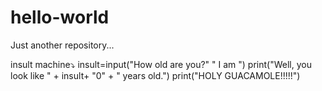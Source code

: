 # hello-world
Just another repository...

insult machine⤵
insult=input("How old are you?" " I am ")
print("Well, you look like " + insult+ "0" + " years old.")
print("HOLY GUACAMOLE!!!!!")
